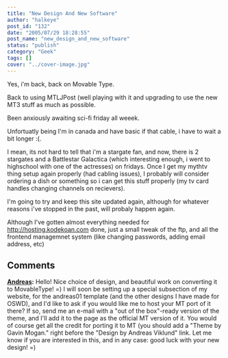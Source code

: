 ```yaml
---
title: "New Design And New Software"
author: "halkeye"
post_id: "132"
date: "2005/07/29 18:28:55"
post_name: "new_design_and_new_software"
status: "publish"
category: "Geek"
tags: []
cover: "../cover-image.jpg"
---
```


Yes, i'm back, back on Movable Type.  

Back to using MTLJPost (well playing with it and upgrading to use the new MT3 stuff as much as possible.

Been anxiously awaiting sci-fi friday all weeek.  

Unfortuatly being I'm in canada and have basic if that cable, i have to wait a bit longer :(.  

I mean, its not hard to tell that i'm a stargate fan, and now, there is 2 stargates and a Battlestar Galactica (which interesting enough, i went to highschool with one of the actresses) on fridays. Once I get my mythtv thing setup again properly (had cabling issues), I probably will consider ordering a dish or something so i can get this stuff properly (my tv card handles changing channels on recievers).

I'm going to try and keep this site updated again, although for whatever reasons i've stopped in the past, will probaly happen again.

Although I've gotten almost everything needed for http://hosting.kodekoan.com done, just a small tweak of the ftp, and all the frontend managemnet system (like changing passwords, adding email address, etc)

## Comments

**[Andreas](#2 "2005-07-31 13:35:02"):** Hello! Nice choice of design, and beautiful work on converting it to MovableType! =) I will soon be setting up a special subsection of my website, for the andreas01 template (and the other designs I have made for OSWD), and I'd like to ask if you would like me to host your MT port of it there? If so, send me an e-mail with a "out of the box"-ready version of the theme, and I'll add it to the page as the official MT version of it. You would of course get all the credit for porting it to MT (you should add a "Theme by Gavin Mogan." right before the "Design by Andreas Viklund" link. Let me know if you are interested in this, and in any case: good luck with your new design! =)

